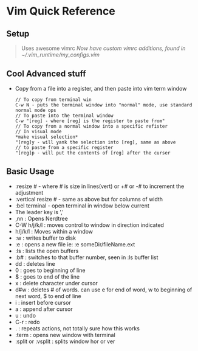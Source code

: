 # Vim Quick Reference

## Setup
> Uses awesome vimrc
> *Now have custom vimrc additions, found in ~/.vim_runtime/my_configs.vim*

## Cool Advanced stuff
- Copy from a file into a register, and then paste into vim term window
    ```
    // To copy from terminal win
    C-w N - puts the terminal window into "normal" mode, use standard normal mode ops
    // To paste into the terminal window
    C-w "[reg] - where [reg] is the register to paste from"
    // To copy from a normal window into a specific refister
    // In visual mode
    *make visual selection*
    "[reg]y - will yank the selection into [reg], same as above
    // to paste from a specific register
    "[reg]p - will put the contents of [reg] after the curser
    ```
## Basic Usage
- :resize # - where # is size in lines(vert) or +# or -# to increment the adjustment
- :vertical resize # - same as above but for columns of width
- :bel terminal - open terminal in window below current
- The leader key is ','
- ,nn : Opens Nerdtree
- C-W h/j/k/l : moves control to window in direction indicated
- h/j/k/l : Moves within a window 
- :w : writes buffer to disk
- :e : opens a new file ie: :e someDir/fileName.ext
- :ls : lists the open buffers
- :b# : switches to that buffer number, seen in :ls buffer list
- dd : deletes line
- 0 : goes to beginning of line
- $ : goes to end of the line
- x : delete character under cursor
- d#w : deletes # of words. can use e for end of word, w to beginning of next word, $ to end of line
- i : insert before cursor
- a : append after cursor
- u : undo
- C-r : redo
- . : repeats actions, not totally sure how this works
- :term : opens new window with terminal
- :split or :vsplit : splits window hor or ver
